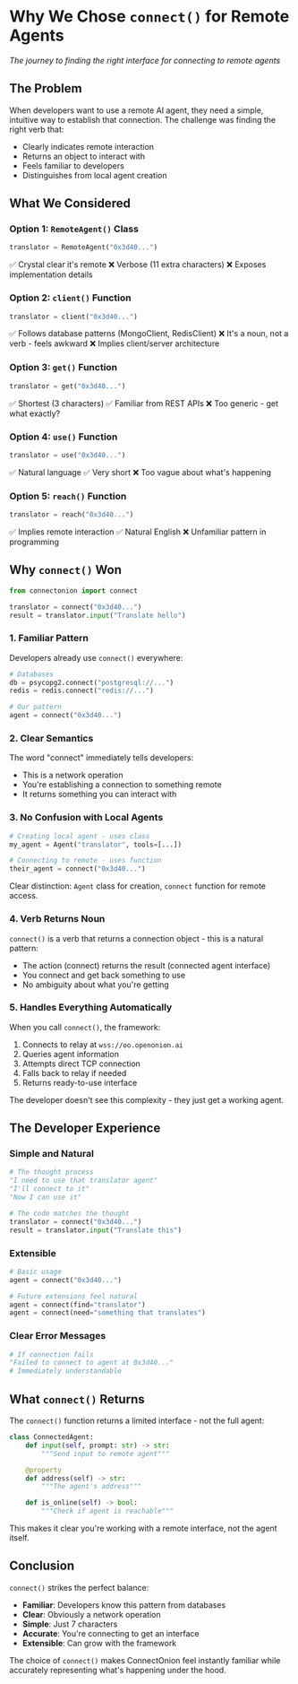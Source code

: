 # Why We Chose `connect()` for Remote Agents

*The journey to finding the right interface for connecting to remote agents*

## The Problem

When developers want to use a remote AI agent, they need a simple, intuitive way to establish that connection. The challenge was finding the right verb that:
- Clearly indicates remote interaction
- Returns an object to interact with
- Feels familiar to developers
- Distinguishes from local agent creation

## What We Considered

### Option 1: `RemoteAgent()` Class
```python
translator = RemoteAgent("0x3d40...")
```
✅ Crystal clear it's remote
❌ Verbose (11 extra characters)
❌ Exposes implementation details

### Option 2: `client()` Function
```python
translator = client("0x3d40...")
```
✅ Follows database patterns (MongoClient, RedisClient)
❌ It's a noun, not a verb - feels awkward
❌ Implies client/server architecture

### Option 3: `get()` Function
```python
translator = get("0x3d40...")
```
✅ Shortest (3 characters)
✅ Familiar from REST APIs
❌ Too generic - get what exactly?

### Option 4: `use()` Function
```python
translator = use("0x3d40...")
```
✅ Natural language
✅ Very short
❌ Too vague about what's happening

### Option 5: `reach()` Function
```python
translator = reach("0x3d40...")
```
✅ Implies remote interaction
✅ Natural English
❌ Unfamiliar pattern in programming

## Why `connect()` Won

```python
from connectonion import connect

translator = connect("0x3d40...")
result = translator.input("Translate hello")
```

### 1. Familiar Pattern
Developers already use `connect()` everywhere:
```python
# Databases
db = psycopg2.connect("postgresql://...")
redis = redis.connect("redis://...")

# Our pattern
agent = connect("0x3d40...")
```

### 2. Clear Semantics
The word "connect" immediately tells developers:
- This is a network operation
- You're establishing a connection to something remote
- It returns something you can interact with

### 3. No Confusion with Local Agents
```python
# Creating local agent - uses class
my_agent = Agent("translator", tools=[...])

# Connecting to remote - uses function
their_agent = connect("0x3d40...")
```

Clear distinction: `Agent` class for creation, `connect` function for remote access.

### 4. Verb Returns Noun
`connect()` is a verb that returns a connection object - this is a natural pattern:
- The action (connect) returns the result (connected agent interface)
- You connect and get back something to use
- No ambiguity about what you're getting

### 5. Handles Everything Automatically
When you call `connect()`, the framework:
1. Connects to relay at `wss://oo.openonion.ai`
2. Queries agent information
3. Attempts direct TCP connection
4. Falls back to relay if needed
5. Returns ready-to-use interface

The developer doesn't see this complexity - they just get a working agent.

## The Developer Experience

### Simple and Natural
```python
# The thought process
"I need to use that translator agent"
"I'll connect to it"
"Now I can use it"

# The code matches the thought
translator = connect("0x3d40...")
result = translator.input("Translate this")
```

### Extensible
```python
# Basic usage
agent = connect("0x3d40...")

# Future extensions feel natural
agent = connect(find="translator")
agent = connect(need="something that translates")
```

### Clear Error Messages
```python
# If connection fails
"Failed to connect to agent at 0x3d40..."
# Immediately understandable
```

## What `connect()` Returns

The `connect()` function returns a limited interface - not the full agent:

```python
class ConnectedAgent:
    def input(self, prompt: str) -> str:
        """Send input to remote agent"""

    @property
    def address(self) -> str:
        """The agent's address"""

    def is_online(self) -> bool:
        """Check if agent is reachable"""
```

This makes it clear you're working with a remote interface, not the agent itself.

## Conclusion

`connect()` strikes the perfect balance:
- **Familiar**: Developers know this pattern from databases
- **Clear**: Obviously a network operation
- **Simple**: Just 7 characters
- **Accurate**: You're connecting to get an interface
- **Extensible**: Can grow with the framework

The choice of `connect()` makes ConnectOnion feel instantly familiar while accurately representing what's happening under the hood.